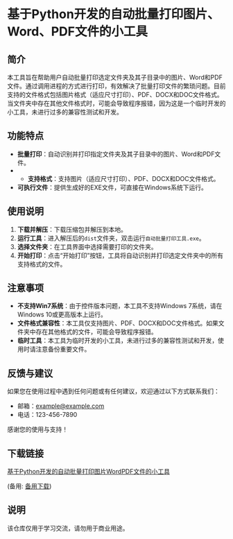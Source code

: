 # 基于Python开发的自动批量打印图片、Word、PDF文件的小工具

## 简介
本工具旨在帮助用户自动批量打印选定文件夹及其子目录中的图片、Word和PDF文件。通过调用进程的方式进行打印，有效解决了批量打印文件的繁琐问题。目前支持的文件格式包括图片格式（适应尺寸打印）、PDF、DOCX和DOC文件格式。当文件夹中存在其他文件格式时，可能会导致程序报错，因为这是一个临时开发的小工具，未进行过多的兼容性测试和开发。

## 功能特点
- **批量打印**：自动识别并打印指定文件夹及其子目录中的图片、Word和PDF文件。
- - **支持格式**：支持图片（适应尺寸打印）、PDF、DOCX和DOC文件格式。
- **可执行文件**：提供生成好的EXE文件，可直接在Windows系统下运行。

## 使用说明
1. **下载并解压**：下载压缩包并解压到本地。
2. **运行工具**：进入解压后的`dist`文件夹，双击运行`自动批量打印工具.exe`。
3. **选择文件夹**：在工具界面中选择需要打印的文件夹。
4. **开始打印**：点击“开始打印”按钮，工具将自动识别并打印选定文件夹中的所有支持格式的文件。

## 注意事项
- **不支持Win7系统**：由于控件版本问题，本工具不支持Windows 7系统，请在Windows 10或更高版本上运行。
- **文件格式兼容性**：本工具仅支持图片、PDF、DOCX和DOC文件格式。如果文件夹中存在其他格式的文件，可能会导致程序报错。
- **临时工具**：本工具为临时开发的小工具，未进行过多的兼容性测试和开发，使用时请注意备份重要文件。

## 反馈与建议
如果您在使用过程中遇到任何问题或有任何建议，欢迎通过以下方式联系我们：
- 邮箱：example@example.com
- 电话：123-456-7890

感谢您的使用与支持！

## 下载链接
[基于Python开发的自动批量打印图片WordPDF文件的小工具](https://pan.quark.cn/s/0c08ca18ac39) 

(备用: [备用下载](https://pan.baidu.com/s/1xzsHtjaVmo5YFJnT6ITVig?pwd=1234))

## 说明

该仓库仅用于学习交流，请勿用于商业用途。
